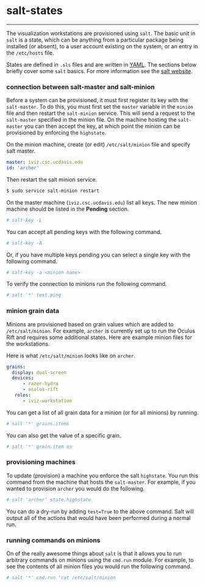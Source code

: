 # salt-states
-------------

The visualization workstations are provisioned using `salt`.  The basic unit
in `salt` is a state, which can be anything from a particular package being
installed (or absent), to a user account existing on the system, or an entry
in the `/etc/hosts` file.

States are defined in `.sls` files and are written in [YAML][yaml]. The
sections below briefly cover some `salt` basics. For more information see the
[salt website][salt].

[yaml]: http://www.yaml.org
[salt]: http://www.saltstack.com/community


### connection between salt-master and salt-minion

Before a system can be provisioned,  it must first register its key with the
`salt-master`. To do this, you must first set the `master` variable in the
`minion` file and then restart the `salt-minion` service. This will send a
request to the `salt-master` specified in the minion file. On the machine
hosting the `salt-master` you can then accept the key, at which point the
minion can be provisioned by enforcing the `highstate`. 

On the minion machine, create (or edit) `/etc/salt/minion` file and specify
salt master.

   ```yaml
   master: iviz.csc.ucdavis.edu
   id: 'archer'
   ```

Then restart the salt minion service.

   ```sh
   $ sudo service salt-minion restart
   ```

On the master machine (`iviz.csc.ucdavis.edu`) list all keys. The new minion
machine should be listed in the **Pending** section.

   ```sh
   # salt-key -L
   ```

You can accept all pending keys with the following command.

   ```sh
   # salt-key -A
   ```

Or, if you have multiple keys pending you can select a single key with the 
following command.

   ```sh
   # salt-key -a <minion name>
   ```

To verify the connection to minions run the following command.

   ```sh
   # salt '*' test.ping
   ```


### minion grain data

Minions are provisioned based on grain values which are added to
`/etc/salt/minion`. For example, `archer` is currently set up to run the Oculus
Rift and requires some additional states. Here are example minion files for the
workstations.

Here is what `/etc/salt/minion` looks like on `archer`.

   ```yaml
   grains:
     display: dual-screen
     devices:
         - razer-hydra
         - oculus-rift
      roles:
         - iviz-workstation 
   ```


You can get a list of all grain data for a minion (or for all minions) by running.

   ```sh
   # salt '*' grains.items
   ```

You can also get the value of a specific grain.

   ```sh
   # salt '*' grain.item os
   ```


### provisioning machines

To update (provision) a machine you enforce the salt `highstate`. You run this 
command from the machine that hosts the `salt-master`. For example, if you wanted
to provision `archer` you would do the following.

   ```sh
   # salt 'archer' state.highstate
   ```

You can do a dry-run by adding `test=True` to the above command. Salt will
output all of the actions that would have been performed during a normal run. 


### running commands on minions

On of the really awesome things about `salt` is that it allows you to run 
arbitrary commands on minions using the `cmd.run` module. For example, to see 
the contents of all minion files you would run the following command.

   ```sh
   # salt '*' cmd.run 'cat /etc/salt/minion
   ```

